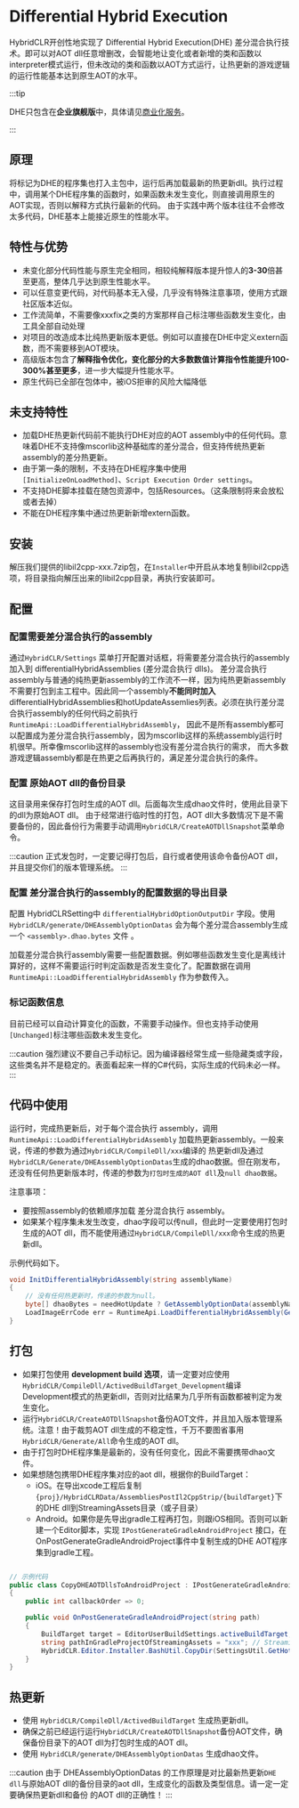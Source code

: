 # Differential Hybrid Execution

HybridCLR开创性地实现了 Differential Hybrid Execution(DHE) 差分混合执行技术。即可以对AOT dll任意增删改，会智能地让变化或者新增的类和函数以interpreter模式运行，但未改动的类和函数以AOT方式运行，让热更新的游戏逻辑的运行性能基本达到原生AOT的水平。

:::tip

DHE只包含在**企业旗舰版**中，具体请见[商业化服务](/other/business.md)。

:::

## 原理

将标记为DHE的程序集也打入主包中，运行后再加载最新的热更新dll。执行过程中，调用某个DHE程序集的函数时，如果函数未发生变化，则直接调用原生的AOT实现，否则以解释方式执行最新的代码。
由于实践中两个版本往往不会修改太多代码，DHE基本上能接近原生的性能水平。

## 特性与优势

- 未变化部分代码性能与原生完全相同，相较纯解释版本提升惊人的**3-30**倍甚至更高，整体几乎达到原生性能水平。
- 可以任意变更代码，对代码基本无入侵，几乎没有特殊注意事项，使用方式跟社区版本近似。
- 工作流简单，不需要像xxxfix之类的方案那样自己标注哪些函数发生变化，由工具全部自动处理
- 对项目的改造成本比纯热更新版本更低。例如可以直接在DHE中定义extern函数，而不需要移到AOT模块。
- 高级版本包含了**解释指令优化，变化部分的大多数数值计算指令性能提升100-300%甚至更多**，进一步大幅提升性能水平。
- 原生代码已全部在包体中，被iOS拒审的风险大幅降低

## 未支持特性

- 加载DHE热更新代码前不能执行DHE对应的AOT assembly中的任何代码。意味着DHE不支持像mscorlib这种基础库的差分混合，但支持传统热更新assembly的差分热更新。
- 由于第一条的限制，不支持在DHE程序集中使用`[InitializeOnLoadMethod]`、`Script Execution Order settings`。
- 不支持DHE脚本挂载在随包资源中，包括Resources。（这条限制将来会放松或者去掉）
- 不能在DHE程序集中通过热更新新增extern函数。

## 安装

解压我们提供的libil2cpp-xxx.7zip包，在`Installer`中开启从本地复制libil2cpp选项，将目录指向解压出来的libil2cpp目录，再执行安装即可。

## 配置

### 配置需要差分混合执行的assembly

通过`HybridCLR/Settings` 菜单打开配置对话框，将需要差分混合执行的assembly加入到 differentialHybridAssemblies (差分混合执行 dlls)。
差分混合执行assembly与普通的纯热更新assembly的工作流不一样，因为纯热更新assembly不需要打包到主工程中。因此同一个assembly**不能同时加入**
differentialHybridAssemblies和hotUpdateAssemlies列表。必须在执行差分混合执行assembly的任何代码之前执行`RuntimeApi::LoadDifferentialHybridAssembly`，
因此不是所有assembly都可以配置成为差分混合执行assembly，因为mscorlib这样的系统assembly运行时机很早。所幸像mscorlib这样的assembly也没有差分混合执行的需求，
而大多数游戏逻辑assembly都是在热更之后再执行的，满足差分混合执行的条件。

### 配置 原始AOT dll的备份目录

这目录用来保存打包时生成的AOT dll。后面每次生成dhao文件时，使用此目录下的dll为原始AOT dll。
由于经常进行临时性的打包，AOT dll大多数情况下是不需要备份的，因此备份行为需要手动调用`HybridCLR/CreateAOTDllSnapshot`菜单命令。

:::caution
正式发包时，一定要记得打包后，自行或者使用该命令备份AOT dll，并且提交你们的版本管理系统。
:::

### 配置 差分混合执行的assembly的配置数据的导出目录

配置 HybridCLRSetting中 `differentialHybridOptionOutputDir` 字段。使用`HybridCLR/generate/DHEAssemblyOptionDatas` 会为每个差分混合assembly生成一个  `<assembly>.dhao.bytes` 文件 。

加载差分混合执行assembly需要一些配置数据。例如哪些函数发生变化是离线计算好的，这样不需要运行时判定函数是否发生变化了。配置数据在调用`RuntimeApi::LoadDifferentialHybridAssembly` 作为参数传入。

### 标记函数信息

目前已经可以自动计算变化的函数，不需要手动操作。但也支持手动使用`[Unchanged]`标注哪些函数未发生变化。

:::caution
强烈建议不要自己手动标记。因为编译器经常生成一些隐藏类或字段，这些类名并不是稳定的。表面看起来一样的C#代码，实际生成的代码未必一样。
:::

## 代码中使用

运行时，完成热更新后，对于每个混合执行 assembly，调用 `RuntimeApi::LoadDifferentialHybridAssembly` 加载热更新assembly。一般来说，传递的参数为通过`HybridCLR/CompileDll/xxx`编译的
热更新dll及通过`HybridCLR/Generate/DHEAssemblyOptionDatas`生成的dhao数据。但在刚发布，还没有任何热更新版本时，传递的参数为`打包时生成的AOT dll`及`null dhao数据`。

注意事项：

- 要按照assembly的依赖顺序加载 差分混合执行 assembly。
- 如果某个程序集未发生改变，dhao字段可以传null，但此时一定要使用打包时生成的AOT dll，而不能使用通过`HybridCLR/CompileDll/xxx`命令生成的热更新dll。

示例代码如下。

```csharp
void InitDifferentialHybridAssembly(string assemblyName)
{
    // 没有任何热更新时，传递的参数为null。
    byte[] dhaoBytes = needHotUpdate ? GetAssemblyOptionData(assemblyName) : null;
    LoadImageErrCode err = RuntimeApi.LoadDifferentialHybridAssembly(GetAssemblyData(assemblyName), dhaoBytes);
}
```

## 打包

- 如果打包使用 **development build 选项**，请一定要对应使用`HybridCLR/CompileDll/ActivedBuildTarget_Development`编译Development模式的热更新dll，否则对比结果为几乎所有函数都被判定为发生变化。
- 运行`HybridCLR/CreateAOTDllSnapshot`备份AOT文件，并且加入版本管理系统。注意！由于裁剪AOT dll生成的不稳定性，千万不要图省事用`HybridCLR/Generate/All`命令生成的AOT dll。
- 由于打包时DHE程序集是最新的，没有任何变化，因此不需要携带dhao文件。
- 如果想随包携带DHE程序集对应的aot dll，根据你的BuildTarget：
  - iOS。在导出xcode工程后复制 `{proj}/HybridCLRData/AssembliesPostIl2CppStrip/{buildTarget}`下的DHE dll到StreamingAssets目录（或子目录）
  - Android。如果你是先导出gradle工程再打包，则跟iOS相同。否则可以新建一个Editor脚本，实现 `IPostGenerateGradleAndroidProject` 接口，在OnPostGenerateGradleAndroidProject事件中复制生成的DHE AOT程序集到gradle工程。

```csharp

// 示例代码
public class CopyDHEAOTDllsToAndroidProject : IPostGenerateGradleAndroidProject
{
    public int callbackOrder => 0;

    public void OnPostGenerateGradleAndroidProject(string path)
    {
        BuildTarget target = EditorUserBuildSettings.activeBuildTarget;
        string pathInGradleProjectOfStreamingAssets = "xxx"; // StreamingAssets目录在导出的gradle工程中的路径
        HybridCLR.Editor.Installer.BashUtil.CopyDir(SettingsUtil.GetHotUpdateDllsOutputDirByTarget(target), pathInGradleProjectOfStreamingAssets);
    }
}

```

## 热更新

- 使用 `HybridCLR/CompileDll/ActivedBuildTarget` 生成热更新dll。
- 确保之前已经运行运行`HybridCLR/CreateAOTDllSnapshot`备份AOT文件，确保备份目录下的AOT dll为打包时生成的AOT dll。
- 使用 `HybridCLR/generate/DHEAssemblyOptionDatas` 生成dhao文件。

:::caution
由于 DHEAssemblyOptionDatas 的工作原理是对比最新热更新`DHE dll`与原始AOT dll的备份目录的aot dll，生成变化的函数及类型信息。请一定一定要确保热更新dll和备份
的AOT dll的正确性！
:::



